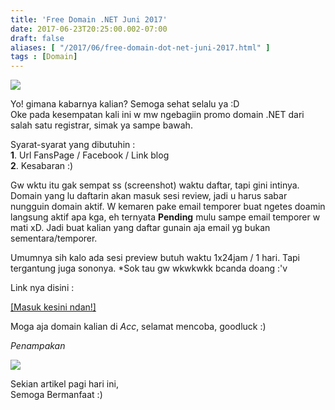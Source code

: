 ```yaml
---
title: 'Free Domain .NET Juni 2017'
date: 2017-06-23T20:25:00.002-07:00
draft: false
aliases: [ "/2017/06/free-domain-dot-net-juni-2017.html" ]
tags : [Domain]
---
```


[![](https://2.bp.blogspot.com/-tVNDJiRG5Tk/WU3YZI_TdHI/AAAAAAAACKQ/8odBuHd4jFEHn0TOaOx16QMZ-jpWOb2IACLcBGAs/s400/dotnetjuni17.jpg)](https://2.bp.blogspot.com/-tVNDJiRG5Tk/WU3YZI_TdHI/AAAAAAAACKQ/8odBuHd4jFEHn0TOaOx16QMZ-jpWOb2IACLcBGAs/s1600/dotnetjuni17.jpg)

  
Yo! gimana kabarnya kalian? Semoga sehat selalu ya :D  
Oke pada kesempatan kali ini w mw ngebagiin promo domain .NET dari salah satu registrar, simak ya sampe bawah.  
  
Syarat-syarat yang dibutuhin :  
**1**. Url FansPage / Facebook / Link blog  
**2**. Kesabaran :)  
  
Gw wktu itu gak sempat ss (screenshot) waktu daftar, tapi gini intinya. Domain yang lu daftarin akan masuk sesi review, jadi u harus sabar nungguin domain aktif. W kemaren pake email temporer buat ngetes doamin langsung aktif apa kga, eh ternyata **Pending** mulu sampe email temporer w mati xD. Jadi buat kalian yang daftar gunain aja email yg bukan sementara/temporer.  
  
Umumnya sih kalo ada sesi preview butuh waktu 1x24jam / 1 hari. Tapi tergantung juga sononya. \*Sok tau gw wkwkwkk bcanda doang :'v  
  

Link nya disini :

  

[\[Masuk kesini ndan!\]](http://ouo.io/aKaGOB)

  
Moga aja domain kalian di _Acc_, selamat mencoba, goodluck :)  
  

_Penampakan_

[![](https://1.bp.blogspot.com/-k0p2K_pofZY/WU3avM-5GPI/AAAAAAAACKc/oVM-ixv-_bo-UdPEFH8bWtABw8L6P9wAwCLcBGAs/s1600/Image%2B3.png)](https://1.bp.blogspot.com/-k0p2K_pofZY/WU3avM-5GPI/AAAAAAAACKc/oVM-ixv-_bo-UdPEFH8bWtABw8L6P9wAwCLcBGAs/s1600/Image%2B3.png)

  
  
Sekian artikel pagi hari ini,  
Semoga Bermanfaat :)